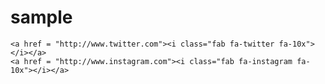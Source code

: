 # sample
<!DOCTYPE html>
<html lang="eng">
    <head>
        <meta charset ="utf-8">
        <title>
           Font awesome 
        </title>
        <link rel="stylesheet" href="https://use.fontawesome.com/releases/v5.3.1/css/all.css" 
        integrity ="sha384-mzrmE5qonljUremFsqc01SB46JvROS7bZs3IO2EmfFsd15uHvIt+Y8vEf7N7fWAU" 
        crossorigin="anonymous">
    </head>
    <body>
        <i class="fas fa-angry"></i>
        <i class="fas fa-angry fa-10x"></i>
        <i class="fas fa-angry fa-15x"></i>
        <i class="fab fa-apple"></i>
        <i class="fab fa-apple fa-10x"></i>
        <i class="fab fa-applefa-lg"></i>
      
    <a href = "http://www.twitter.com"><i class="fab fa-twitter fa-10x"></i></a>
    <a href = "http://www.instagram.com"><i class="fab fa-instagram fa-10x"></i></a>
